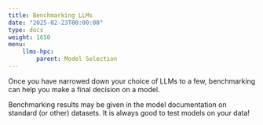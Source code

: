 ```yaml
---
title: Benchmarking LLMs
date: "2025-02-23T00:00:00"
type: docs 
weight: 1650
menu: 
    llms-hpc:
        parent: Model Selection
---
```


Once you have narrowed down your choice of LLMs to a few, benchmarking can help you make a final decision on a model.

Benchmarking results may be given in the model documentation on standard (or other) datasets. It is always good to test models on your data!

